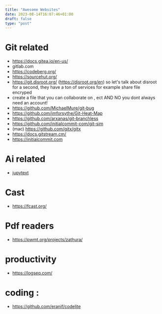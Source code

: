 ```yaml
---
title: "Awesome Websites"
date: 2023-08-14T16:07:46+01:00
draft: false
type: "post"
---
```


# Git related

- https://docs.gitea.io/en-us/
- gitlab.com
- https://codeberg.org/
- https://sourcehut.org/
- https://git.disroot.org/ (https://disroot.org/en) so let's talk about disroot for a second, they have a ton of services for example share file encryped
- create a file that you can collaborate on , ect AND NO you dont always need an account!
- https://github.com/MichaelMure/git-bug
- https://github.com/jmforsythe/Git-Heat-Map
- https://github.com/arxanas/git-branchless
- https://github.com/initialcommit-com/git-sim
- (mac) https://github.com/gitx/gitx
- https://docs.gitstream.cm/
- https://initialcommit.com

# Ai related

- [jupytext](https://jupytext.readthedocs.io/en/latest/)


# Cast

- https://fcast.org/

# Pdf readers

- https://pwmt.org/projects/zathura/

# productivity 

- https://logseq.com/

# coding :
- https://github.com/eranif/codelite
